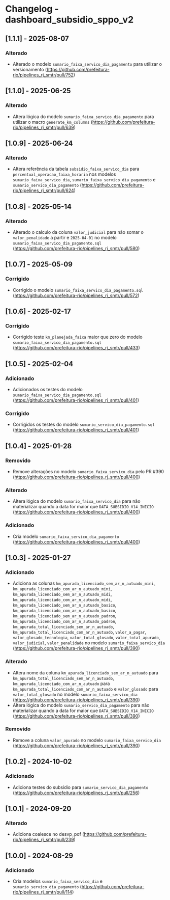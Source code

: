 # Changelog - dashboard_subsidio_sppo_v2

## [1.1.1] - 2025-08-07

### Alterado

- Alterado o modelo `sumario_faixa_servico_dia_pagamento` para utilizar o versionamento (https://github.com/prefeitura-rio/pipelines_rj_smtr/pull/752)

## [1.1.0] - 2025-06-25

### Alterado

- Altera lógica do modelo `sumario_faixa_servico_dia_pagamento` para utilizar o macro `generate_km_columns` (https://github.com/prefeitura-rio/pipelines_rj_smtr/pull/639)

## [1.0.9] - 2025-06-24

### Alterado

- Altera referência da tabela `subsidio_faixa_servico_dia` para `percentual_operacao_faixa_horaria` nos modelos `sumario_faixa_servico_dia`, `sumario_faixa_servico_dia_pagamento` e `sumario_servico_dia_pagamento` (https://github.com/prefeitura-rio/pipelines_rj_smtr/pull/624)

## [1.0.8] - 2025-05-14

### Alterado

- Alterado o calculo da coluna `valor_judicial` para não somar o `valor_penalidade` a partir e `2025-04-01` no modelo `sumario_faixa_servico_dia_pagamento.sql` (https://github.com/prefeitura-rio/pipelines_rj_smtr/pull/580)

## [1.0.7] - 2025-05-09

### Corrigido

- Corrigido o modelo `sumario_faixa_servico_dia_pagamento.sql` (https://github.com/prefeitura-rio/pipelines_rj_smtr/pull/572)

## [1.0.6] - 2025-02-17

### Corrigido

- Corrigido teste `km_planejada_faixa` maior que zero do modelo `sumario_faixa_servico_dia_pagamento.sql` (https://github.com/prefeitura-rio/pipelines_rj_smtr/pull/433)

## [1.0.5] - 2025-02-04

### Adicionado

- Adicionados os testes do modelo `sumario_faixa_servico_dia_pagamento.sql` (https://github.com/prefeitura-rio/pipelines_rj_smtr/pull/401)

### Corrigido

- Corrigidos os testes do modelo `sumario_servico_dia_pagamento.sql` (https://github.com/prefeitura-rio/pipelines_rj_smtr/pull/401)

## [1.0.4] - 2025-01-28

### Removido

- Remove alterações no modelo `sumario_faixa_servico_dia` pelo PR #390 (https://github.com/prefeitura-rio/pipelines_rj_smtr/pull/400)

### Alterado

- Altera lógica do modelo `sumario_faixa_servico_dia` para não materializar quando a data for maior que `DATA_SUBSIDIO_V14_INICIO` (https://github.com/prefeitura-rio/pipelines_rj_smtr/pull/400)

### Adicionado

- Cria modelo `sumario_faixa_servico_dia_pagamento` (https://github.com/prefeitura-rio/pipelines_rj_smtr/pull/400)

## [1.0.3] - 2025-01-27

### Adicionado

- Adiciona as colunas `km_apurada_licenciado_sem_ar_n_autuado_mini`, `km_apurada_licenciado_com_ar_n_autuado_mini`, `km_apurada_licenciado_sem_ar_n_autuado_midi`, `km_apurada_licenciado_com_ar_n_autuado_midi`, `km_apurada_licenciado_sem_ar_n_autuado_basico`, `km_apurada_licenciado_com_ar_n_autuado_basico`, `km_apurada_licenciado_sem_ar_n_autuado_padron`, `km_apurada_licenciado_com_ar_n_autuado_padron`, `km_apurada_total_licenciado_sem_ar_n_autuado`, `km_apurada_total_licenciado_com_ar_n_autuado`, `valor_a_pagar`, `valor_glosado_tecnologia`, `valor_total_glosado`, `valor_total_apurado`, `valor_judicial`, `valor_penalidade` no modelo `sumario_faixa_servico_dia` (https://github.com/prefeitura-rio/pipelines_rj_smtr/pull/390)

### Alterado

- Altera nome da coluna `km_apurada_licenciado_sem_ar_n_autuado` para `km_apurada_total_licenciado_sem_ar_n_autuado`, `km_apurada_licenciado_com_ar_n_autuado` para `km_apurada_total_licenciado_com_ar_n_autuado` e `valor_glosado` para `valor_total_glosado` no modelo `sumario_faixa_servico_dia` (https://github.com/prefeitura-rio/pipelines_rj_smtr/pull/390)
- Altera lógica do modelo `sumario_servico_dia_pagamento` para não materializar quando a data for maior que `DATA_SUBSIDIO_V14_INICIO` (https://github.com/prefeitura-rio/pipelines_rj_smtr/pull/390)

### Removido

- Remove a coluna `valor_apurado` no modelo `sumario_faixa_servico_dia` (https://github.com/prefeitura-rio/pipelines_rj_smtr/pull/390)

## [1.0.2] - 2024-10-02

### Adicionado

- Adiciona testes do subsidio para `sumario_servico_dia_pagamento` (https://github.com/prefeitura-rio/pipelines_rj_smtr/pull/256)

## [1.0.1] - 2024-09-20

### Alterado

- Adiciona coalesce no desvp_pof (https://github.com/prefeitura-rio/pipelines_rj_smtr/pull/239)

## [1.0.0] - 2024-08-29

### Adicionado

- Cria modelos `sumario_faixa_servico_dia` e `sumario_servico_dia_pagamento` (https://github.com/prefeitura-rio/pipelines_rj_smtr/pull/114)